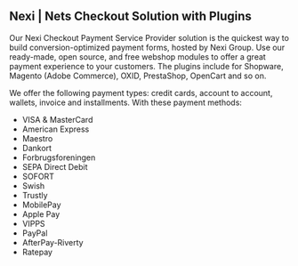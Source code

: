 ## Nexi | Nets Checkout Solution with Plugins

Our Nexi Checkout Payment Service Provider solution is the quickest way to build conversion-optimized payment forms, hosted by Nexi Group. Use our ready-made, open source, and free webshop modules to offer a great payment experience to your customers. The plugins include for Shopware, Magento (Adobe Commerce), OXID, PrestaShop, OpenCart and so on.

We offer the following payment types: credit cards, account to account, wallets, invoice and installments. With these payment methods:
* VISA & MasterCard
* American Express
* Maestro
* Dankort
* Forbrugsforeningen
* SEPA Direct Debit
* SOFORT
* Swish
* Trustly
* MobilePay
* Apple Pay
* VIPPS
* PayPal
* AfterPay-Riverty
* Ratepay
